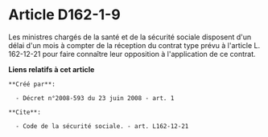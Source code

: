 # Article D162-1-9

Les ministres chargés de la santé et de la sécurité sociale disposent d'un délai d'un mois à compter de la réception du
contrat type prévu à l'article L. 162-12-21 pour faire connaître leur opposition à l'application de ce contrat.

**Liens relatifs à cet article**

	**Créé par**:

	  - Décret n°2008-593 du 23 juin 2008 - art. 1

	**Cite**:

	  - Code de la sécurité sociale. - art. L162-12-21
